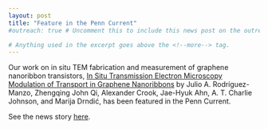 ```yaml
---
layout: post
title: "Feature in the Penn Current"
#outreach: true # Uncomment this to include this news post on the outreach page.

# Anything used in the excerpt goes above the <!--more--> tag.
---
```


Our work on in situ TEM fabrication and measurement of graphene nanoribbon transistors, <a href="http://pubs.acs.org/doi/abs/10.1021/acsnano.6b01419">In Situ Transmission Electron Microscopy Modulation of Transport in Graphene Nanoribbons</a> by Julio A. Rodríguez-Manzo, Zhengqing John Qi, Alexander Crook, Jae-Hyuk Ahn, A. T. Charlie Johnson, and Marija Drndić, has been featured in the Penn Current.

See the news story <a href="https://penncurrent.upenn.edu/features/penn-physicists-build-and-test-transistors-inside-a-microscope">here</a>.

<!--more-->
